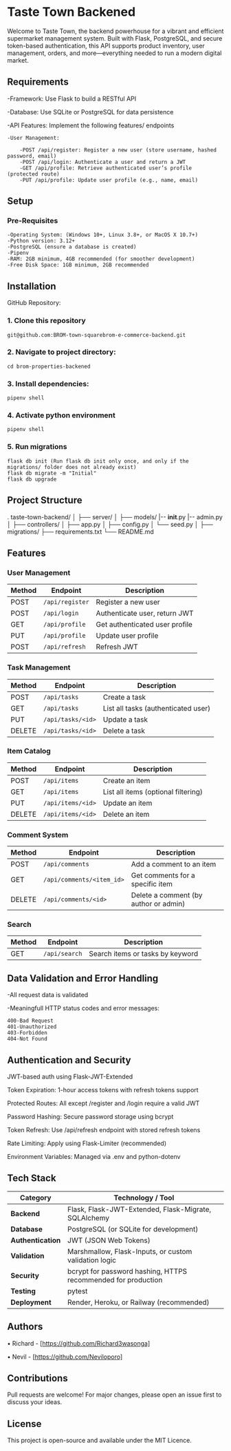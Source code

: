 # Taste Town Backened

Welcome to Taste Town, the backend powerhouse for a vibrant and efficient supermarket management system. Built with Flask, PostgreSQL, and secure token-based authentication, this API supports product inventory, user management, orders, and more—everything needed to run a modern digital market.

## Requirements


   -Framework: Use Flask to build a RESTful API

   -Database: Use SQLite or PostgreSQL for data persistence

   -API Features: Implement the following features/ endpoints

    -User Management:
    
        -POST /api/register: Register a new user (store username, hashed password, email)
        -POST /api/login: Authenticate a user and return a JWT
        -GET /api/profile: Retrieve authenticated user’s profile (protected route)
        -PUT /api/profile: Update user profile (e.g., name, email)

## Setup

### Pre-Requisites
    -Operating System: (Windows 10+, Linux 3.8+, or MacOS X 10.7+)
    -Python version: 3.12+
    -PostgreSQL (ensure a database is created)
    -Pipenv
    -RAM: 2GB minimum, 4GB recommended (for smoother development)
    -Free Disk Space: 1GB minimum, 2GB recommended


## Installation 

GitHub Repository:
### 1. Clone this repository
    git@github.com:BROM-town-squarebrom-e-commerce-backend.git

### 2. Navigate to project directory:
    cd brom-properties-backened

### 3. Install dependencies:
    pipenv shell

### 4. Activate python environment
    pipenv shell

### 5. Run migrations 
    flask db init (Run flask db init only once, and only if the migrations/ folder does not already exist)
    flask db migrate -m "Initial"
    flask db upgrade


## Project Structure
.
taste-town-backend/
│
├── server/
│   ├── models/
        |-- __init__.py
        |-- admin.py
│   ├── controllers/
│   ├── app.py
│   ├── config.py
│   └── seed.py
│
├── migrations/
├── requirements.txt
└── README.md

## Features
### User Management
| Method | Endpoint        | Description                    |
| ------ | --------------- | ------------------------------ |
| POST   | `/api/register` | Register a new user            |
| POST   | `/api/login`    | Authenticate user, return JWT  |
| GET    | `/api/profile`  | Get authenticated user profile |
| PUT    | `/api/profile`  | Update user profile            |
| POST   | `/api/refresh`  | Refresh JWT                    |


### Task Management
| Method | Endpoint          | Description                         |
| ------ | ----------------- | ----------------------------------- |
| POST   | `/api/tasks`      | Create a task                       |
| GET    | `/api/tasks`      | List all tasks (authenticated user) |
| PUT    | `/api/tasks/<id>` | Update a task                       |
| DELETE | `/api/tasks/<id>` | Delete a task                       |


### Item Catalog
| Method | Endpoint          | Description                         |
| ------ | ----------------- | ----------------------------------- |
| POST   | `/api/items`      | Create an item                      |
| GET    | `/api/items`      | List all items (optional filtering) |
| PUT    | `/api/items/<id>` | Update an item                      |
| DELETE | `/api/items/<id>` | Delete an item                      |


### Comment System
| Method | Endpoint                  | Description                           |
| ------ | ------------------------- | ------------------------------------- |
| POST   | `/api/comments`           | Add a comment to an item              |
| GET    | `/api/comments/<item_id>` | Get comments for a specific item      |
| DELETE | `/api/comments/<id>`      | Delete a comment (by author or admin) |


### Search
| Method | Endpoint      | Description                      |
| ------ | ------------- | -------------------------------- |
| GET    | `/api/search` | Search items or tasks by keyword |


## Data Validation and Error Handling
 -All request data is validated 

 -Meaningfull HTTP status codes and error messages:

    400-Bad Request
    401-Unauthorized
    403-Forbidden
    404-Not Found


## Authentication and Security


JWT-based auth using Flask-JWT-Extended

Token Expiration: 1-hour access tokens with refresh tokens support

Protected Routes: All except /register and /login require a valid JWT

Password Hashing: Secure password storage using bcrypt

Token Refresh: Use /api/refresh endpoint with stored refresh tokens

Rate Limiting: Apply using Flask-Limiter (recommended)

Environment Variables: Managed via .env and python-dotenv

## Tech Stack

| **Category**       | **Technology / Tool**                                         |
| ------------------ | ------------------------------------------------------------- |
| **Backend**        | Flask, Flask-JWT-Extended, Flask-Migrate, SQLAlchemy          |
| **Database**       | PostgreSQL (or SQLite for development)                        |
| **Authentication** | JWT (JSON Web Tokens)                                         |
| **Validation**     | Marshmallow, Flask-Inputs, or custom validation logic         |
| **Security**       | bcrypt for password hashing, HTTPS recommended for production |
| **Testing**        | pytest                                                        |
| **Deployment**     | Render, Heroku, or Railway (recommended)                      |

## Authors
 • Richard - [https://github.com/Richard3wasonga]

 • Nevil - [https://github.com/Neviloporo]

## Contributions

Pull requests are welcome! For major changes, please open an issue first to discuss your ideas.

## License

This project is open-source and available under the MIT Licence.